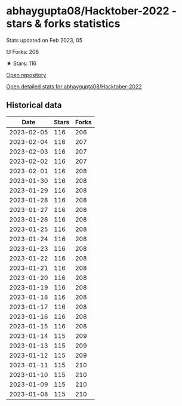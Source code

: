 # abhaygupta08/Hacktober-2022 - stars & forks statistics

Stats updated on Feb 2023, 05

☋ Forks: 206

★ Stars: 116

[Open repository](https://github.com/abhaygupta08/Hacktober-2022)

[Open detailed stats for abhaygupta08/Hacktober-2022](https://reviewgithub.com/rep/abhaygupta08/Hacktober-2022)

## Historical data
| Date | Stars | Forks |
|------|-------|-------|
| 2023-02-05 | 116 | 206 | 
| 2023-02-04 | 116 | 207 | 
| 2023-02-03 | 116 | 207 | 
| 2023-02-02 | 116 | 207 | 
| 2023-02-01 | 116 | 208 | 
| 2023-01-30 | 116 | 208 | 
| 2023-01-29 | 116 | 208 | 
| 2023-01-28 | 116 | 208 | 
| 2023-01-27 | 116 | 208 | 
| 2023-01-26 | 116 | 208 | 
| 2023-01-25 | 116 | 208 | 
| 2023-01-24 | 116 | 208 | 
| 2023-01-23 | 116 | 208 | 
| 2023-01-22 | 116 | 208 | 
| 2023-01-21 | 116 | 208 | 
| 2023-01-20 | 116 | 208 | 
| 2023-01-19 | 116 | 208 | 
| 2023-01-18 | 116 | 208 | 
| 2023-01-17 | 116 | 208 | 
| 2023-01-16 | 116 | 208 | 
| 2023-01-15 | 116 | 208 | 
| 2023-01-14 | 115 | 209 | 
| 2023-01-13 | 115 | 209 | 
| 2023-01-12 | 115 | 209 | 
| 2023-01-11 | 115 | 210 | 
| 2023-01-10 | 115 | 210 | 
| 2023-01-09 | 115 | 210 | 
| 2023-01-08 | 115 | 210 | 

